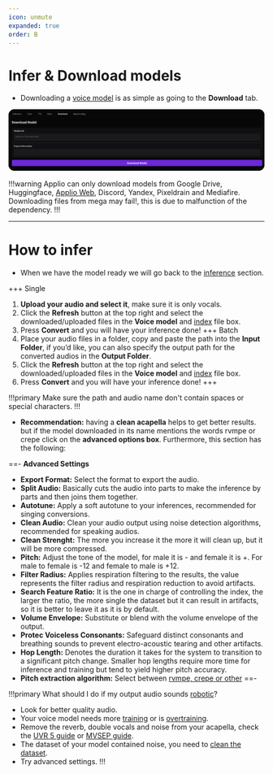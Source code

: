 ```yaml
---
icon: unmute
expanded: true
order: B
---
```


# Infer & Download models

- Downloading a [voice model](/voice-models) is as simple as going to the **Download** tab.

![**Manual loading alternative:** unzip the downloaded .zip file and **drag the two files into the Drop files box**. Now you can search for models from Applio by simply entering the character name to search in the **Search Model** section, then copy the model link or download it.](/assets/download_models.png)

!!!warning
Applio can only download models from Google Drive, Huggingface, [Applio Web](https://applio.org/models), Discord, Yandex, Pixeldrain and Mediafire. Downloading files from mega may fail!, this is due to malfunction of the dependency.
!!!

---

# How to infer

- When we have the model ready we will go back to the [inference](https://docs.applio.org/faq/rvc/#inference) section.

+++ Single
1. **Upload your audio and select it**, make sure it is only vocals. 
2. Click the **Refresh** button at the top right and select the downloaded/uploaded files in the **Voice model** and [index](https://docs.applio.org/faq/rvc/#added-index) file box.
3. Press **Convert** and you will have your inference done!
+++ Batch
1. Place your audio files in a folder, copy and paste the path into the **Input Folder**, if you’d like, you can also specify the output path for the converted audios in the **Output Folder**.
2. Click the **Refresh** button at the top right and select the downloaded/uploaded files in the **Voice model** and [index](https://docs.applio.org/faq/rvc/#added-index) file box.
3. Press **Convert** and you will have your inference done!
+++ 

!!!primary Make sure the path and audio name don't contain spaces or special characters.
!!!
- **Recommendation:** having a **clean acapella** helps to get better results. but if the model downloaded in its name mentions the words rvmpe or crepe click on the **advanced options box**. Furthermore, this section has the following:

==- **Advanced Settings**
- **Export Format:** Select the format to export the audio.
- **Split Audio:** Basically cuts the audio into parts to make the inference by parts and then joins them together.
- **Autotune:** Apply a soft autotune to your inferences, recommended for singing conversions.
- **Clean Audio:** Clean your audio output using noise detection algorithms, recommended for speaking audios.
- **Clean Strenght:** The more you increase it the more it will clean up, but it will be more compressed.
- **Pitch:** Adjust the tone of the model, for male it is - and female it is +. For male to female is -12 and female to male is +12. 
- **Filter Radius:** Applies respiration filtering to the results, the value represents the filter radius and respiration reduction to avoid artifacts.
- **Search Feature Ratio:** It is the one in charge of controlling the index, the larger the ratio, the more single the dataset but it can result in artifacts, so it is better to leave it as it is by default.
- **Volume Envelope:** Substitute or blend with the volume envelope of the output.
- **Protec Voiceless Consonants:** Safeguard distinct consonants and breathing sounds to prevent electro-acoustic tearing and other artifacts.
- **Hop Length:** Denotes the duration it takes for the system to transition to a significant pitch change. Smaller hop lengths require more time for inference and training but tend to yield higher pitch accuracy.
- **Pitch extraction algorithm:** Select between [rvmpe, crepe or other](https://docs.applio.org/faq/rvc/#f0-extraction-methods)
==- 

!!!primary What should I do if my output audio sounds [robotic](https://docs.applio.org/faq/rvc/#artifacting)?
 - Look for better quality audio.
 - Your voice model needs more [training](/get-started\training.md) or is [overtraining](https://docs.applio.org/faq/rvc/#overtraining).
 - Remove the reverb, double vocals and noise from your acapella, check the [UVR 5 guide](/guides\Audio\UVR.md) or [MVSEP guide](/guides\Audio\MVSEP.md).
 - The dataset of your model contained noise, you need to [clean the dataset](/guides\Datasets\Create-Datasets.md).
 - Try advanced settings.
!!!